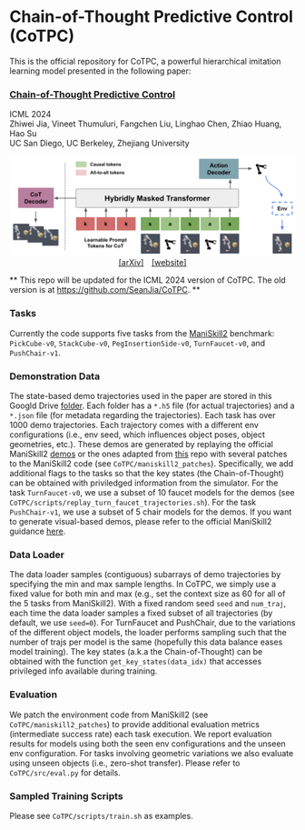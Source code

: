 # Chain-of-Thought Predictive Control (CoTPC)
This is the official repository for CoTPC, a powerful hierarchical imitation learning model presented in the following paper:

### **[Chain-of-Thought Predictive Control](https://sites.google.com/view/cotpc)**<br>
ICML 2024<br>
Zhiwei Jia, Vineet Thumuluri, Fangchen Liu, Linghao Chen, Zhiao Huang, Hao Su<br>
UC San Diego, UC Berkeley, Zhejiang University<br>

<p align="center">
  <img src='github_teaser.png' width="700"/><br>
  <a href="https://arxiv.org/abs/2304.00776">[arXiv]</a>&emsp;<a href="https://sites.google.com/view/cotpc">[website]</a>
</p>

** This repo will be updated for the ICML 2024 version of CoTPC. The old version is at https://github.com/SeanJia/CoTPC. **

### Tasks
Currently the code supports five tasks from the [ManiSkill2](https://github.com/haosulab/ManiSkill2) benchmark: 
`PickCube-v0`, `StackCube-v0`, `PegInsertionSide-v0`, `TurnFaucet-v0`, and `PushChair-v1`.

### Demonstration Data
The state-based demo trajectories used in the paper are stored in this Googld Drive [folder](https://drive.google.com/drive/folders/1VdunXUlzqAvy-D8MniQ4anhV5LLBfNbJ).
Each folder has a `*.h5` file (for actual trajectories) and a `*.json` file (for metadata regarding the trajectories).
Each task has over 1000 demo trajectories.
Each trajectory comes with a different env configurations (i.e., env seed, which influences object poses, object geometries, etc.).
These demos are generated by replaying the official ManiSkill2 [demos](https://github.com/haosulab/ManiSkill2#demonstrations) or the ones adapted from [this](https://github.com/caiqi/Silver-Bullet-3D/tree/master/No_Restriction) repo with several patches to the ManiSkill2 code (see `CoTPC/maniskill2_patches`).
Specifically, we add additional flags to the tasks so that the key states (the Chain-of-Thought) can be obtained with priviledged information from the simulator.
For the task `TurnFaucet-v0`, we use a subset of 10 faucet models for the demos (see `CoTPC/scripts/replay_turn_faucet_trajectories.sh`).
For the task `PushChair-v1`, we use a subset of 5 chair models for the demos.
If you want to generate visual-based demos, please refer to the official ManiSkill2 guidance [here](https://github.com/haosulab/ManiSkill2#demonstrations).

### Data Loader
The data loader samples (contiguous) subarrays of demo trajectories by specifying the min and max sample lengths. 
In CoTPC, we simply use a fixed value for both min and max (e.g., set the context size as 60 for all of the 5 tasks from ManiSkill2).
With a fixed random seed `seed` and `num_traj`, each time the data loader samples a fixed subset of all trajectories (by default, we use `seed=0`).
For TurnFaucet and PushChair, due to the variations of the different object models, the loader performs sampling such that the number of trajs
per model is the same (hopefully this data balance eases model training).
The key states (a.k.a the Chain-of-Thought) can be obtained with the function `get_key_states(data_idx)` that accesses privileged info available during training.

### Evaluation
We patch the environment code from ManiSkill2 (see `CoTPC/maniskill2_patches`) to provide additional evaluation metrics (intermediate success rate) each task execution.
We report evaluation results for models using both the seen env configurations and the unseen env configuration.
For tasks involving geometric variations we also evaluate using unseen objects (i.e., zero-shot transfer).
Please refer to `CoTPC/src/eval.py` for details.
<!-- I equip it with `vec_env.py` to boost up the evaluation process (it will still take several minutes to evaluate on 500 envs, FYI). -->
<!-- The metrics used here are `success` and flags for some other intermediate key states specific to each task. -->
<!-- We also set a maximum timesteps allowed for each of the four tasks (see details in `eval_starter.py`). -->

### Sampled Training Scripts
Please see `CoTPC/scripts/train.sh` as examples.
